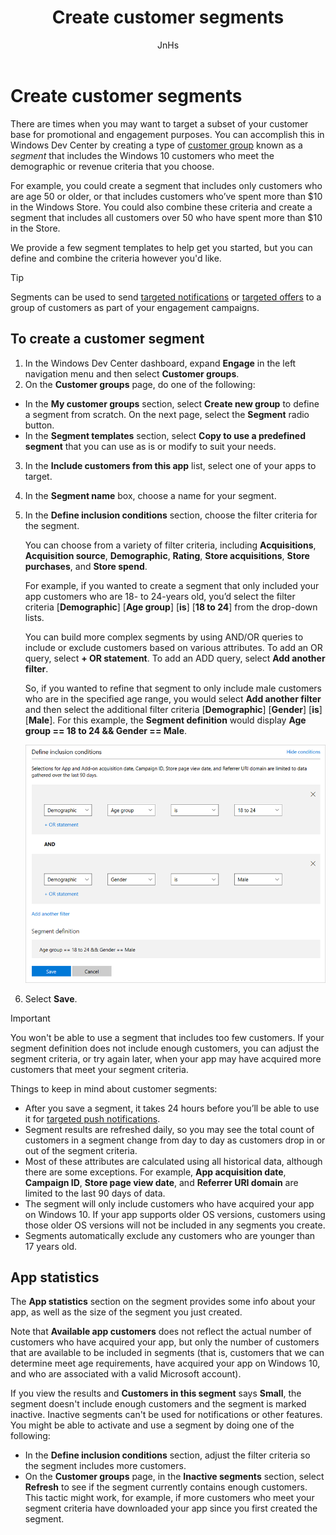 ﻿---
author: JnHs
Description: Learn how to create customer segments so you can target a subset of your customer base for promotional or engagement purposes.
title: Create customer segments
ms.author: wdg-dev-content
ms.date: 06/19/2017
ms.topic: article
ms.prod: windows
ms.technology: uwp
keywords: windows 10, uwp, segment, segments, targeted group, customers
ms.assetid: 58185f6c-d61f-478b-ab24-753d8986cd5a
---

# Create customer segments

There are times when you may want to target a subset of your customer base for promotional and engagement purposes. You can accomplish this in Windows Dev Center by creating a type of [customer group](create-customer-groups.md) known as a *segment* that includes the Windows 10 customers who meet the demographic or revenue criteria that you choose.

For example, you could create a segment that includes only customers who are age 50 or older, or that includes customers who’ve spent more than $10 in the Windows Store. You could also combine these criteria and create a segment that includes all customers over 50 who have spent more than $10 in the Store. 

We provide a few segment templates to help get you started, but you can define and combine the criteria however you'd like.

> [!TIP]
> Segments can be used to send [targeted notifications](send-push-notifications-to-your-apps-customers.md) or [targeted offers](use-targeted-offers-to-maximize-engagement-and-conversions.md) to a group of customers as part of your engagement campaigns.

## To create a customer segment

1.	In the Windows Dev Center dashboard, expand **Engage** in the left navigation menu and then select **Customer groups**.
2.	On the **Customer groups** page, do one of the following:
 - In the **My customer groups** section, select **Create new group** to define a segment from scratch. On the next page, select the **Segment** radio button.
 - In the **Segment templates** section, select **Copy to use a predefined segment** that you can use as is or modify to suit your needs.
3.	In the **Include customers from this app** list, select one of your apps to target.
4.	In the **Segment name** box, choose a name for your segment.
5.	In the **Define inclusion conditions** section, choose the filter criteria for the segment.

    You can choose from a variety of filter criteria, including **Acquisitions**, **Acquisition source**, **Demographic**, **Rating**, **Store acquisitions**, **Store purchases**, and **Store spend**.

    For example, if you wanted to create a segment that only included your app customers who are 18- to 24-years old, you’d select the filter criteria [**Demographic**] [**Age group**] [**is**] [**18 to 24**] from the drop-down lists.

    You can build more complex segments by using AND/OR queries to include or exclude customers based on various attributes. To add an OR query, select **+ OR statement**. To add an ADD query, select **Add another filter**.

    So, if you wanted to refine that segment to only include male customers who are in the specified age range, you would select **Add another filter** and then select the additional filter criteria [**Demographic**] [**Gender**] [**is**] [**Male**]. For this example, the **Segment definition** would display **Age group == 18 to 24 && Gender == Male**.

    ![Example of filter criteria for a segment](images/create-segment-inclusions.png)
6. Select **Save**.

> [!IMPORTANT]
> You won't be able to use a segment that includes too few customers. If your segment definition does not include enough customers, you can adjust the segment criteria, or try again later, when your app may have acquired more customers that meet your segment criteria.

Things to keep in mind about customer segments:
- After you save a segment, it takes 24 hours before you’ll be able to use it for [targeted push notifications](send-push-notifications-to-your-apps-customers.md).
- Segment results are refreshed daily, so you may see the total count of customers in a segment change from day to day as customers drop in or out of the segment criteria.
- Most of these attributes are calculated using all historical data, although there are some exceptions. For example, **App acquisition date**, **Campaign ID**, **Store page view date**, and **Referrer URI domain** are limited to the last 90 days of data.
- The segment will only include customers who have acquired your app on Windows 10. If your app supports older OS versions, customers using those older OS versions will not be included in any segments you create.
- Segments automatically exclude any customers who are younger than 17 years old.


## App statistics

The **App statistics** section on the segment provides some info about your app, as well as the size of the segment you just created.

Note that **Available app customers** does not reflect the actual number of customers who have acquired your app, but only the number of customers that are available to be included in segments (that is, customers that we can determine meet age requirements, have acquired your app on Windows 10, and who are associated with a valid Microsoft account).

If you view the results and **Customers in this segment** says **Small**, the segment doesn't include enough customers and the segment is marked inactive. Inactive segments can't be used for notifications or other features. You might be able to activate and use a segment by doing one of the following:

- In the **Define inclusion conditions** section, adjust the filter criteria so the segment includes more customers.
- On the **Customer groups** page, in the **Inactive segments** section, select **Refresh** to see if the segment currently contains enough customers. This tactic might work, for example, if more customers who meet your segment criteria have downloaded your app since you first created the segment.
